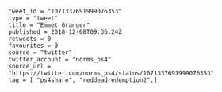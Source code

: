 ```
tweet_id = "1071337691999076353"
type = "tweet"
title = "Emmet Granger"
published = 2018-12-08T09:36:24Z
retweets = 0
favourites = 0
source = "twitter"
twitter_account = "norms_ps4"
source_url = "https://twitter.com/norms_ps4/status/1071337691999076353"
tag = [ "ps4share", "reddeadredemption2",]
```

<p class='image'><img src='http://mnf.m17s.net/2018/12/08/Dt4n859W0AAIj-M.jpg' alt=''></p>

